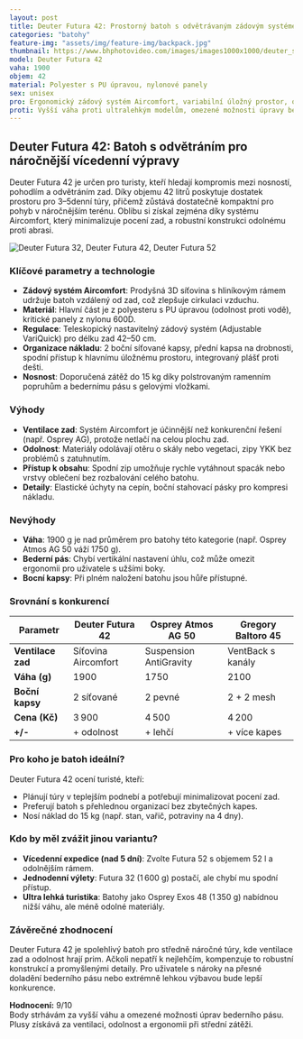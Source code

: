 ```yaml
---
layout: post
title: Deuter Futura 42: Prostorný batoh s odvětrávaným zádovým systémem pro vícedenní túry
categories: "batohy"
feature-img: "assets/img/feature-img/backpack.jpg"
thumbnail: https://www.bhphotovideo.com/images/images1000x1000/deuter_sport_34294_3370_futura_pro_42_backpack_1171759.jpg
model: Deuter Futura 42
vaha: 1900
objem: 42
material: Polyester s PU úpravou, nylonové panely
sex: unisex
pro: Ergonomický zádový systém Aircomfort, variabilní úložný prostor, odolné komponenty
proti: Vyšší váha proti ultralehkým modelům, omezené možnosti úpravy bederního pásu
---
```


## Deuter Futura 42: Batoh s odvětráním pro náročnější vícedenní výpravy

Deuter Futura 42 je určen pro turisty, kteří hledají kompromis mezi nosností, pohodlím a odvětráním zad. Díky objemu 42 litrů poskytuje dostatek prostoru pro 3–5denní túry, přičemž zůstává dostatečně kompaktní pro pohyb v náročnějším terénu. Oblibu si získal zejména díky systému Aircomfort, který minimalizuje pocení zad, a robustní konstrukci odolnému proti abrasi.

![Deuter Futura 32, Deuter Futura 42, Deuter Futura 52](https://res.cloudinary.com/dvwv5cne3/image/fetch/w_auto,h_450,c_fill,g_auto,f_auto,q_auto/https://www.bhphotovideo.com/images/images1000x1000/deuter_sport_34294_3370_futura_pro_42_backpack_1171759.jpg)

### Klíčové parametry a technologie

- **Zádový systém Aircomfort**: Prodyšná 3D síťovina s hliníkovým rámem udržuje batoh vzdálený od zad, což zlepšuje cirkulaci vzduchu.
- **Materiál**: Hlavní část je z polyesteru s PU úpravou (odolnost proti vodě), kritické panely z nylonu 600D.
- **Regulace**: Teleskopický nastavitelný zádový systém (Adjustable VariQuick) pro délku zad 42–50 cm.
- **Organizace nákladu**: 2 boční síťované kapsy, přední kapsa na drobnosti, spodní přístup k hlavnímu úložnému prostoru, integrovaný plášť proti dešti.
- **Nosnost**: Doporučená zátěž do 15 kg díky polstrovaným ramenním popruhům a bedernímu pásu s gelovými vložkami.

### Výhody

- **Ventilace zad**: Systém Aircomfort je účinnější než konkurenční řešení (např. Osprey AG), protože netlačí na celou plochu zad.
- **Odolnost**: Materiály odolávají otěru o skály nebo vegetaci, zipy YKK bez problémů s zatuhnutím.
- **Přístup k obsahu**: Spodní zip umožňuje rychle vytáhnout spacák nebo vrstvy oblečení bez rozbalování celého batohu.
- **Detaily**: Elastické úchyty na cepín, boční stahovací pásky pro kompresi nákladu.

### Nevýhody

- **Váha**: 1900 g je nad průměrem pro batohy této kategorie (např. Osprey Atmos AG 50 váží 1750 g).
- **Bederní pás**: Chybí vertikální nastavení úhlu, což může omezit ergonomii pro uživatele s užšími boky.
- **Bocní kapsy**: Při plném naložení batohu jsou hůře přístupné.

### Srovnání s konkurencí

| Parametr          | Deuter Futura 42 | Osprey Atmos AG 50 | Gregory Baltoro 45 |
|-------------------|------------------|---------------------|---------------------|
| **Ventilace zad** | Síťovina Aircomfort | Suspension AntiGravity | VentBack s kanály |
| **Váha (g)**      | 1900             | 1750                | 2100               |
| **Boční kapsy**   | 2 síťované       | 2 pevné             | 2 + 2 mesh         |
| **Cena (Kč)**     | 3 900            | 4 500               | 4 200              |
| **\+/\-**         | \+ odolnost      | \+ lehčí            | \+ více kapes      |

### Pro koho je batoh ideální?

Deuter Futura 42 ocení turisté, kteří:

- Plánují túry v teplejším podnebí a potřebují minimalizovat pocení zad.
- Preferují batoh s přehlednou organizací bez zbytečných kapes.
- Nosí náklad do 15 kg (např. stan, vařič, potraviny na 4 dny).

### Kdo by měl zvážit jinou variantu?

- **Vícedenní expedice (nad 5 dní)**: Zvolte Futura 52 s objemem 52 l a odolnějším rámem.
- **Jednodenní výlety**: Futura 32 (1 600 g) postačí, ale chybí mu spodní přístup.
- **Ultra lehká turistika**: Batohy jako Osprey Exos 48 (1 350 g) nabídnou nižší váhu, ale méně odolné materiály.

### Závěrečné zhodnocení

Deuter Futura 42 je spolehlivý batoh pro středně náročné túry, kde ventilace zad a odolnost hrají prim. Ačkoli nepatří k nejlehčím, kompenzuje to robustní konstrukcí a promyšlenými detaily. Pro uživatele s nároky na přesné doladění bederního pásu nebo extrémně lehkou výbavou bude lepší konkurence.

**Hodnocení:** 9/10  
Body strhávám za vyšší váhu a omezené možnosti úprav bederního pásu. Plusy získává za ventilaci, odolnost a ergonomii při střední zátěži.